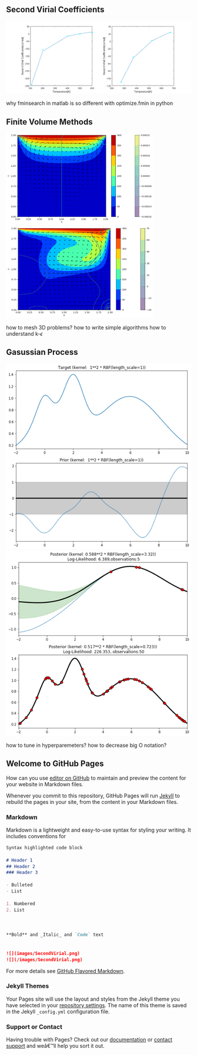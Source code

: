 ## Second Virial Coefficients
![](images/SecondVirial.png)

why fminsearch in matlab is so different with optimize.fmin in python

## Finite Volume Methods
<img src="images/1000vsmall.png" alt="alt text" width="400" height="250" class="center"><img src="images/1000.png" alt="alt text" width="400" height="250" class="center">

how to mesh 3D problems?
how to write simple algorithms
how to understand k-$\epsilon$

## Gasussian Process
![](images/gptarget.png)
![](images/gpoptimization.png)

how to tune in hyperparemeters?
how to decrease big O notation?

## Welcome to GitHub Pages

How can you use [editor on GitHub](https://github.com/xixihaha1995/Visualization/edit/master/README.md) to maintain and preview the content for your website in Markdown files.

Whenever you commit to this repository, GitHub Pages will run [Jekyll](https://jekyllrb.com/) to rebuild the pages in your site, from the content in your Markdown files.

### Markdown

Markdown is a lightweight and easy-to-use syntax for styling your writing. It includes conventions for

```markdown
Syntax highlighted code block

# Header 1
## Header 2
### Header 3

- Bulleted
- List

1. Numbered
2. List



**Bold** and _Italic_ and `Code` text


![](images/SecondVirial.png)
![](/images/SecondVirial.png)
```

For more details see [GitHub Flavored Markdown](https://guides.github.com/features/mastering-markdown/).

### Jekyll Themes

Your Pages site will use the layout and styles from the Jekyll theme you have selected in your [repository settings](https://github.com/xixihaha1995/Visualization/settings). The name of this theme is saved in the Jekyll `_config.yml` configuration file.

### Support or Contact

Having trouble with Pages? Check out our [documentation](https://help.github.com/categories/github-pages-basics/) or [contact support](https://github.com/contact) and weâ€™ll help you sort it out.
